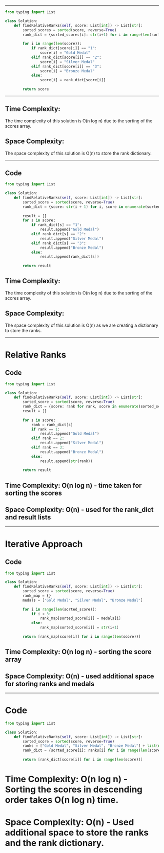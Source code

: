 -------------------------------------------------------------------------------
```python
from typing import List

class Solution:
    def findRelativeRanks(self, score: List[int]) -> List[str]:
        sorted_scores = sorted(score, reverse=True)
        rank_dict = {sorted_scores[i]: str(i+1) for i in range(len(sorted_scores))}
        
        for i in range(len(score)):
            if rank_dict[score[i]] == "1":
                score[i] = "Gold Medal"
            elif rank_dict[score[i]] == "2":
                score[i] = "Silver Medal"
            elif rank_dict[score[i]] == "3":
                score[i] = "Bronze Medal"
            else:
                score[i] = rank_dict[score[i]]
        
        return score
```

-------------------------------------------------------------------------------
## Time Complexity:
The time complexity of this solution is O(n log n) due to the sorting of the scores array.

## Space Complexity:
The space complexity of this solution is O(n) to store the rank dictionary.

-------------------------------------------------------------------------------
## Code
```python
from typing import List

class Solution:
    def findRelativeRanks(self, score: List[int]) -> List[str]:
        sorted_score = sorted(score, reverse=True)
        rank_dict = {score: str(i + 1) for i, score in enumerate(sorted_score)}
        
        result = []
        for s in score:
            if rank_dict[s] == "1":
                result.append("Gold Medal")
            elif rank_dict[s] == "2":
                result.append("Silver Medal")
            elif rank_dict[s] == "3":
                result.append("Bronze Medal")
            else:
                result.append(rank_dict[s])
        
        return result
```

## Time Complexity:
The time complexity of this solution is O(n log n) due to the sorting of the scores array.

## Space Complexity:
The space complexity of this solution is O(n) as we are creating a dictionary to store the ranks.

-------------------------------------------------------------------------------
# Relative Ranks

## Code
``` python
from typing import List

class Solution:
    def findRelativeRanks(self, score: List[int]) -> List[str]:
        sorted_score = sorted(score, reverse=True)
        rank_dict = {score: rank for rank, score in enumerate(sorted_score, 1)}
        result = []
        
        for s in score:
            rank = rank_dict[s]
            if rank == 1:
                result.append("Gold Medal")
            elif rank == 2:
                result.append("Silver Medal")
            elif rank == 3:
                result.append("Bronze Medal")
            else:
                result.append(str(rank))
        
        return result
```

## Time Complexity: O(n log n) - time taken for sorting the scores

## Space Complexity: O(n) - used for the rank_dict and result lists

-------------------------------------------------------------------------------
# Iterative Approach

## Code
```python
from typing import List

class Solution:
    def findRelativeRanks(self, score: List[int]) -> List[str]:
        sorted_score = sorted(score, reverse=True)
        rank_map = {}
        medals = ["Gold Medal", "Silver Medal", "Bronze Medal"]
        
        for i in range(len(sorted_score)):
            if i < 3:
                rank_map[sorted_score[i]] = medals[i]
            else:
                rank_map[sorted_score[i]] = str(i+1)
        
        return [rank_map[score[i]] for i in range(len(score))]
```

## Time Complexity: O(n log n) - sorting the score array
## Space Complexity: O(n) - used additional space for storing ranks and medals

-------------------------------------------------------------------------------
# Code
```python
from typing import List

class Solution:
    def findRelativeRanks(self, score: List[int]) -> List[str]:
        sorted_score = sorted(score, reverse=True)
        ranks = ["Gold Medal", "Silver Medal", "Bronze Medal"] + list(map(str, range(4, len(score) + 1)))
        rank_dict = {sorted_score[i]: ranks[i] for i in range(len(score))}
        
        return [rank_dict[score[i]] for i in range(len(score))]
```

# Time Complexity: O(n log n) - Sorting the scores in descending order takes O(n log n) time.
# Space Complexity: O(n) - Used additional space to store the ranks and the rank dictionary.